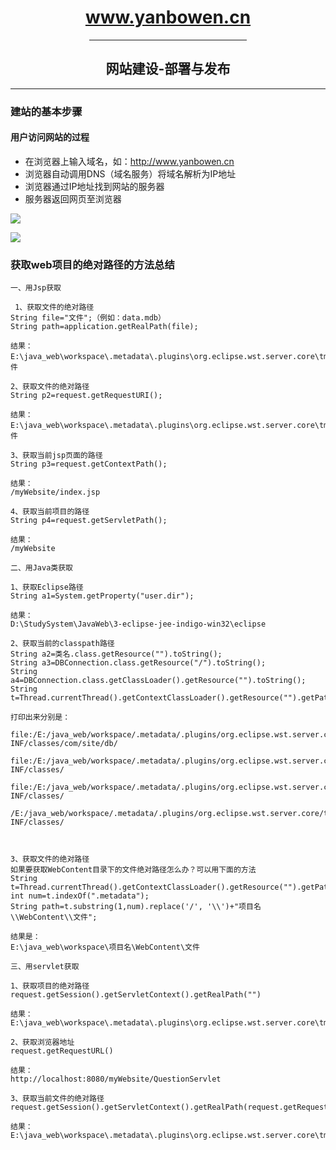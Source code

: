 <center>  

# www.yanbowen.cn  

<hr width = "50%">  

## 网站建设-部署与发布  

</center>    

---  

### 建站的基本步骤  
#### 用户访问网站的过程  
* 在浏览器上输入域名，如：http://www.yanbowen.cn  
* 浏览器自动调用DNS（域名服务）将域名解析为IP地址
* 浏览器通过IP地址找到网站的服务器
* 服务器返回网页至浏览器  
  
![](https://i.imgur.com/UPyU2pH.jpg)  
  
![](https://i.imgur.com/Pdo4tT9.jpg)  
  
### 获取web项目的绝对路径的方法总结  
  
	一、用Jsp获取

	 1、获取文件的绝对路径
	String file="文件";（例如：data.mdb）
	String path=application.getRealPath(file);

	结果：
	E:\java_web\workspace\.metadata\.plugins\org.eclipse.wst.server.core\tmp0\wtpwebapps\myWebsite\文件

	2、获取文件的绝对路径
	String p2=request.getRequestURI();

	结果：
	E:\java_web\workspace\.metadata\.plugins\org.eclipse.wst.server.core\tmp0\wtpwebapps\myWebsite\文件
	
	3、获取当前jsp页面的路径
	String p3=request.getContextPath(); 

	结果：
	/myWebsite/index.jsp

	4、获取当前项目的路径
	String p4=request.getServletPath(); 

	结果：
	/myWebsite

	二、用Java类获取

	1、获取Eclipse路径
	String a1=System.getProperty("user.dir");

	结果：
	D:\StudySystem\JavaWeb\3-eclipse-jee-indigo-win32\eclipse

	2、获取当前的classpath路径
	String a2=类名.class.getResource("").toString();
	String a3=DBConnection.class.getResource("/").toString();
	String a4=DBConnection.class.getClassLoader().getResource("").toString();
	String t=Thread.currentThread().getContextClassLoader().getResource("").getPath();

	打印出来分别是：

	file:/E:/java_web/workspace/.metadata/.plugins/org.eclipse.wst.server.core/tmp0/wtpwebapps/myWebsite/WEB-INF/classes/com/site/db/

	file:/E:/java_web/workspace/.metadata/.plugins/org.eclipse.wst.server.core/tmp0/wtpwebapps/myWebsite/WEB-INF/classes/

	file:/E:/java_web/workspace/.metadata/.plugins/org.eclipse.wst.server.core/tmp0/wtpwebapps/myWebsite/WEB-INF/classes/

	/E:/java_web/workspace/.metadata/.plugins/org.eclipse.wst.server.core/tmp0/wtpwebapps/myWebsite/WEB-INF/classes/

 

	3、获取文件的绝对路径
	如果要获取WebContent目录下的文件绝对路径怎么办？可以用下面的方法
	String t=Thread.currentThread().getContextClassLoader().getResource("").getPath(); 
	int num=t.indexOf(".metadata");
	String path=t.substring(1,num).replace('/', '\\')+"项目名\\WebContent\\文件";

	结果是：
	E:\java_web\workspace\项目名\WebContent\文件

	三、用servlet获取

	1、获取项目的绝对路径
	request.getSession().getServletContext().getRealPath("")
	
	结果：
	E:\java_web\workspace\.metadata\.plugins\org.eclipse.wst.server.core\tmp0\wtpwebapps\myWebsite

	2、获取浏览器地址
	request.getRequestURL()

	结果：
	http://localhost:8080/myWebsite/QuestionServlet

	3、获取当前文件的绝对路径
	request.getSession().getServletContext().getRealPath(request.getRequestURI())

	结果：
	E:\java_web\workspace\.metadata\.plugins\org.eclipse.wst.server.core\tmp0\wtpwebapps\myWebsite\myWebsite\QuestionServlet  
  
